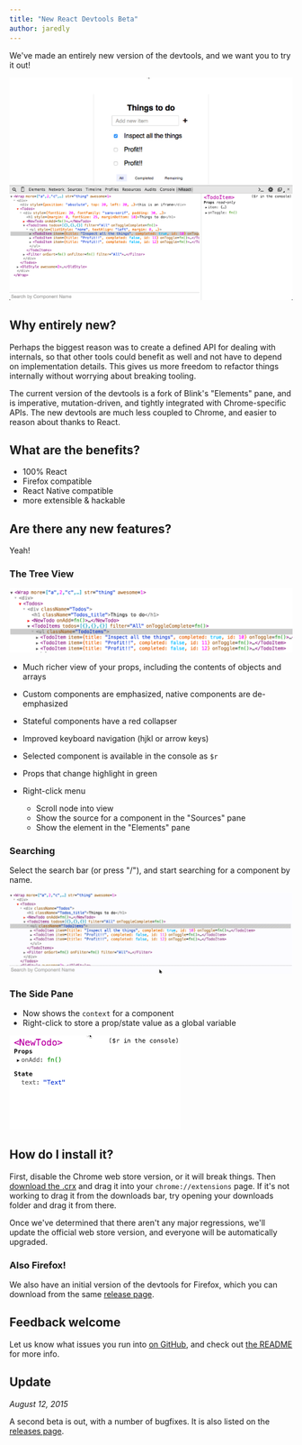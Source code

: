 ```yaml
---
title: "New React Devtools Beta"
author: jaredly
---
```


We've made an entirely new version of the devtools, and we want you to try it
out!

![The full devtools gif](/docs/img/blog/devtools-full.gif)

## Why entirely new?

Perhaps the biggest reason was to create a defined API for dealing with
internals, so that other tools could benefit as well and not have to depend on
implementation details. This gives us more freedom to refactor things
internally without worrying about breaking tooling.

The current version of the devtools is a fork of Blink's "Elements" pane, and
is imperative, mutation-driven, and tightly integrated with Chrome-specific
APIs. The new devtools are much less coupled to Chrome, and easier to reason
about thanks to React.

## What are the benefits?

- 100% React
- Firefox compatible
- React Native compatible
- more extensible & hackable

## Are there any new features?

Yeah!

### The Tree View

![The new tree view of the devtools](/docs/img/blog/devtools-tree-view.png)

- Much richer view of your props, including the contents of objects and arrays
- Custom components are emphasized, native components are de-emphasized
- Stateful components have a red collapser
- Improved keyboard navigation (hjkl or arrow keys)
- Selected component is available in the console as `$r`
- Props that change highlight in green
- Right-click menu

  - Scroll node into view
  - Show the source for a component in the "Sources" pane
  - Show the element in the "Elements" pane

### Searching

Select the search bar (or press "/"), and start searching for a component by
name.

![](/docs/img/blog/devtools-search.gif)

### The Side Pane

- Now shows the `context` for a component
- Right-click to store a prop/state value as a global variable

![](/docs/img/blog/devtools-side-pane.gif)

## How do I install it?

First, disable the Chrome web store version, or it will break things. Then
[download the .crx](https://github.com/facebook/react-devtools/releases) and
drag it into your `chrome://extensions` page. If it's not working to drag it
from the downloads bar, try opening your downloads folder and drag it from
there.

Once we've determined that there aren't any major regressions, we'll update
the official web store version, and everyone will be automatically upgraded.

### Also Firefox!

We also have an initial version of the devtools for Firefox, which you can
download from the same [release page](https://github.com/facebook/react-devtools/releases).

## Feedback welcome

Let us know what issues you run into
[on GitHub](https://github.com/facebook/react-devtools/issues), and check out
[the README](https://github.com/facebook/react-devtools/tree/devtools-next)
for more info.

## Update
*August 12, 2015*

A second beta is out, with a number of bugfixes. It is also listed on the
[releases page](https://github.com/facebook/react-devtools/releases).
